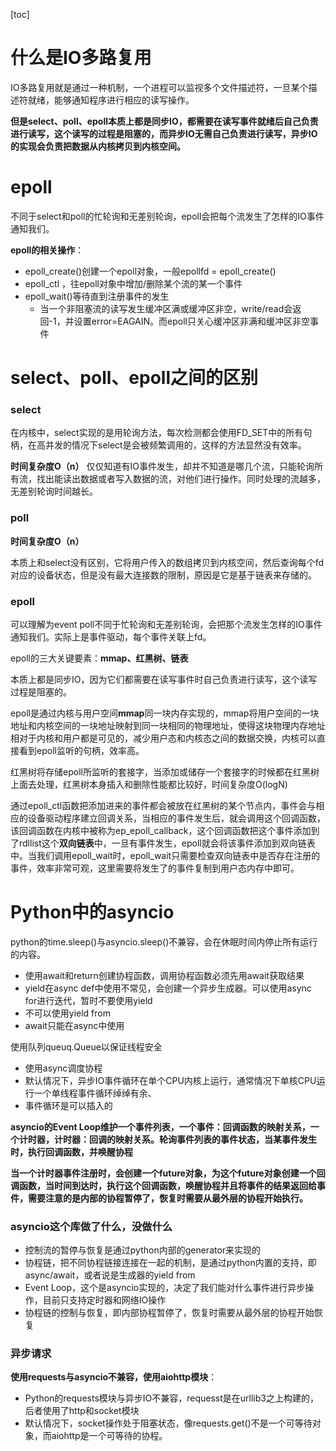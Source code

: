 [toc]

# 什么是IO多路复用

IO多路复用就是通过一种机制，一个进程可以监视多个文件描述符，一旦某个描述符就绪，能够通知程序进行相应的读写操作。

**但是select、poll、epoll本质上都是同步IO，都需要在读写事件就绪后自己负责进行读写，这个读写的过程是阻塞的，而异步IO无需自己负责进行读写，异步IO的实现会负责把数据从内核拷贝到内核空间。**

# epoll

不同于select和poll的忙轮询和无差别轮询，epoll会把每个流发生了怎样的IO事件通知我们。

**epoll的相关操作**：

- epoll_create()创建一个epoll对象，一般epollfd = epoll_create()
- epoll_ctl ，往epoll对象中增加/删除某个流的某一个事件
- epoll_wait()等待直到注册事件的发生
  - 当一个非阻塞流的读写发生缓冲区满或缓冲区非空，write/read会返回-1，并设置error=EAGAIN。而epoll只关心缓冲区非满和缓冲区非空事件

# select、poll、epoll之间的区别

### select

在内核中，select实现的是用轮询方法，每次检测都会使用FD_SET中的所有句柄，在高并发的情况下select是会被频繁调用的，这样的方法显然没有效率。

**时间复杂度O（n）**
仅仅知道有IO事件发生，却并不知道是哪几个流，只能轮询所有流，找出能读出数据或者写入数据的流，对他们进行操作。同时处理的流越多，无差别轮询时间越长。

### poll

**时间复杂度O（n）**

本质上和select没有区别，它将用户传入的数组拷贝到内核空间，然后查询每个fd对应的设备状态，但是没有最大连接数的限制，原因是它是基于链表来存储的。

### epoll

可以理解为event poll不同于忙轮询和无差别轮询，会把那个流发生怎样的IO事件通知我们。实际上是事件驱动，每个事件关联上fd。

epoll的三大关键要素：**mmap、红黑树、链表**

本质上都是同步IO，因为它们都需要在读写事件时自己负责进行读写，这个读写过程是阻塞的。

epoll是通过内核与用户空间**mmap**同一块内存实现的，mmap将用户空间的一块地址和内核空间的一块地址映射到同一块相同的物理地址，使得这块物理内存地址相对于内核和用户都是可见的，减少用户态和内核态之间的数据交换，内核可以直接看到epoll监听的句柄，效率高。

红黑树将存储epoll所监听的套接字，当添加或储存一个套接字的时候都在红黑树上面去处理，红黑树本身插入和删除性能都比较好，时间复杂度O(logN)

通过epoll_ctl函数把添加进来的事件都会被放在红黑树的某个节点内，事件会与相应的设备驱动程序建立回调关系，当相应的事件发生后，就会调用这个回调函数，该回调函数在内核中被称为ep_epoll_callback，这个回调函数把这个事件添加到了rdllist这个**双向链表**中，一旦有事件发生，epoll就会将该事件添加到双向链表中。当我们调用epoll_wait时，epoll_wait只需要检查双向链表中是否存在注册的事件，效率非常可观，这里需要将发生了的事件复制到用户态内存中即可。

# Python中的asyncio

python的time.sleep()与asyncio.sleep()不兼容，会在休眠时间内停止所有运行的内容。

- 使用await和return创建协程函数，调用协程函数必须先用await获取结果
- yield在async def中使用不常见，会创建一个异步生成器。可以使用async for进行迭代，暂时不要使用yield
- 不可以使用yield from
- await只能在async中使用

使用队列queuq.Queue以保证线程安全

- 使用async调度协程
- 默认情况下，异步IO事件循环在单个CPU内核上运行，通常情况下单核CPU运行一个单线程事件循环绰绰有余、
- 事件循环是可以插入的

**asyncio的Event Loop维护一个事件列表，一个事件：回调函数的映射关系，一个计时器，计时器：回调的映射关系。轮询事件列表的事件状态，当某事件发生时，执行回调函数，并唤醒协程**

**当一个计时器事件注册时，会创建一个future对象，为这个future对象创建一个回调函数，当时间到达时，执行这个回调函数，唤醒协程并且将事件的结果返回给事件，需要注意的是内部的协程暂停了，恢复时需要从最外层的协程开始执行。**

### asyncio这个库做了什么，没做什么

- 控制流的暂停与恢复是通过python内部的generator来实现的
- 协程链，把不同协程链接连接在一起的机制，是通过python内置的支持，即async/await，或者说是生成器的yield from
- Event Loop，这个是asyncio实现的，决定了我们能对什么事件进行异步操作，目前只支持定时器和网络IO操作
- 协程链的控制与恢复，即内部协程暂停了，恢复时需要从最外层的协程开始恢复



### 异步请求

**使用requests与asyncio不兼容，使用aiohttp模块**：

- Python的requests模块与异步IO不兼容，requesst是在urllib3之上构建的，后者使用了http和socket模块
- 默认情况下，socket操作处于阻塞状态，像requests.get()不是一个可等待对象，而aiohttp是一个可等待的协程。

